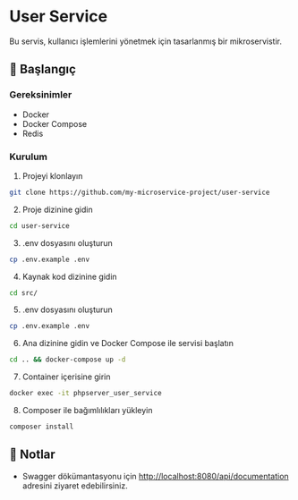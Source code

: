 # User Service

Bu servis, kullanıcı işlemlerini yönetmek için tasarlanmış bir mikroservistir.

## 🚀 Başlangıç

### Gereksinimler

- Docker
- Docker Compose
- Redis

### Kurulum

1. Projeyi klonlayın
```bash
git clone https://github.com/my-microservice-project/user-service
```

2. Proje dizinine gidin
```bash
cd user-service
```

3. .env dosyasını oluşturun
```bash
cp .env.example .env
```

4. Kaynak kod dizinine gidin
```bash
cd src/
```

5. .env dosyasını oluşturun
```bash
cp .env.example .env
```

6. Ana dizinine gidin ve Docker Compose ile servisi başlatın
```bash
cd .. && docker-compose up -d
```

7. Container içerisine girin
```bash
docker exec -it phpserver_user_service
```
8. Composer ile bağımlılıkları yükleyin
```bash
composer install
```

## 📝 Notlar

- Swagger dökümantasyonu için [http://localhost:8080/api/documentation](http://localhost:8080/api/documentation) adresini ziyaret edebilirsiniz.
